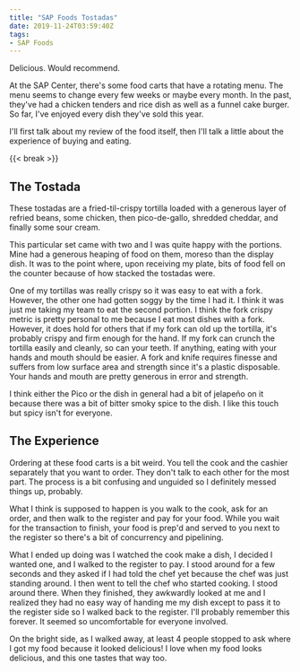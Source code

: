 ```yaml
---
title: "SAP Foods Tostadas"
date: 2019-11-24T03:59:40Z
tags:
- SAP Foods
---
```


Delicious.  Would recommend.

At the SAP Center, there's some food carts that have a rotating menu.  The menu seems to change every few weeks or maybe every month.  In the past, they've had a chicken tenders and rice dish as well as a funnel cake burger.  So far, I've enjoyed every dish they've sold this year.

I'll first talk about my review of the food itself, then I'll talk a little about the experience of buying and eating.

{{< break >}}

## The Tostada

These tostadas are a fried-til-crispy tortilla loaded with a generous layer of refried beans, some chicken, then pico-de-gallo, shredded cheddar, and finally some sour cream.

This particular set came with two and I was quite happy with the portions.  Mine had a generous heaping of food on them, moreso than the display dish.  It was to the point where, upon receiving my plate, bits of food fell on the counter because of how stacked the tostadas were.

One of my tortillas was really crispy so it was easy to eat with a fork.  However, the other one had gotten soggy by the time I had it.  I think it was just me taking my team to eat the second portion.  I think the fork crispy metric is pretty personal to me because I eat most dishes with a fork.  However, it does hold for others that if my fork can old up the tortilla, it's probably crispy and firm enough for the hand.  If my fork can crunch the tortilla easily and cleanly, so can your teeth.  If anything, eating with your hands and mouth should be easier.  A fork and knife requires finesse and suffers from low surface area and strength since it's a plastic disposable.  Your hands and mouth are pretty generous in error and strength.

I think either the Pico or the dish in general had a bit of jelapeño on it because there was a bit of bitter smoky spice to the dish.  I like this touch but spicy isn't for everyone.

## The Experience

Ordering at these food carts is a bit weird.  You tell the cook and the cashier separately that you want to order.  They don't talk to each other for the most part.  The process is a bit confusing and unguided so I definitely messed things up, probably.

What I think is supposed to happen is you walk to the cook, ask for an order, and then walk to the register and pay for your food.  While you wait for the transaction to finish, your food is prep'd and served to you next to the register so there's a bit of concurrency and pipelining.

What I ended up doing was I watched the cook make a dish, I decided I wanted one, and I walked to the register to pay.  I stood around for a few seconds and they asked if I had told the chef yet because the chef was just standing around.  I then went to tell the chef who started cooking.  I stood around there.  When they finished, they awkwardly looked at me and I realized they had no easy way of handing me my dish except to pass it to the register side so I walked back to the register.  I'll probably remember this forever.  It seemed so uncomfortable for everyone involved.

On the bright side, as I walked away, at least 4 people stopped to ask where I got my food because it looked delicious!  I love when my food looks delicious, and this one tastes that way too.


